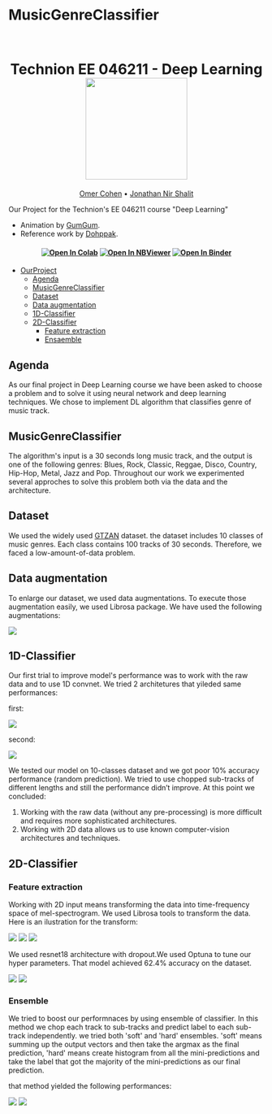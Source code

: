 # MusicGenreClassifier
<h1 align="center">
  <br>
Technion EE 046211 - Deep Learning
  <br>
  <img src="https://raw.githubusercontent.com/taldatech/ee046211-deep-learning/main/assets/nn_gumgum.gif" height="200">
</h1>
  <p align="center">
    <a href="https://taldatech.github.io">Omer Cohen</a> •
    <a href="https://github.com/royg27">Jonathan Nir Shalit</a>
  </p>

Our Project for the Technion's EE 046211 course "Deep Learning"
* Animation by <a href="https://medium.com/@gumgumadvertisingblog">GumGum</a>.
* Reference work by <a href="https://github.com/Dohppak/Music_Genre_Classification_Pytorch">Dohppak</a>.
<h4 align="center">
    <a href="https://colab.research.google.com/github/taldatech/ee046211-deep-learning"><img src="https://colab.research.google.com/assets/colab-badge.svg" alt="Open In Colab"/></a>
    <a href="https://nbviewer.jupyter.org/github/taldatech/ee046211-deep-learning/tree/main/"><img src="https://jupyter.org/assets/main-logo.svg" alt="Open In NBViewer"/></a>
    <a href="https://mybinder.org/v2/gh/taldatech/ee046211-deep-learning/main"><img src="https://mybinder.org/badge_logo.svg" alt="Open In Binder"/></a>

</h4>


- [OurProject](#OurProject)
  * [Agenda](#agenda)
  * [MusicGenreClassifier](#MusicGenreClassifier)
  * [Dataset](#Dataset)
  * [Data augmentation](#installation-instructions)
  * [1D-Classifier](#installation-instructions)
  * [2D-Classifier](#installation-instructions)
    + [Feature extraction](#Feature-extraction)
    + [Ensaemble](#Ensemble)







## Agenda
As our final project in Deep Learning course we have been asked to choose a problem and to solve it using neural network and deep learning techniques. We chose to implement DL algorithm that classifies genre of music track.

## MusicGenreClassifier
 The algorithm's input is a 30 seconds long music track, and the output is one of the following genres: Blues, Rock, Classic, Reggae, Disco, Country, Hip-Hop, Metal, Jazz and Pop. Throughout our work we experimented several approches to solve this problem both via the data and the architecture.

## Dataset
We used the widely used [GTZAN](http://marsyas.info/downloads/datasets.html) dataset. the dataset includes 10 classes of music genres. Each class contains 100 tracks of 30 seconds. Therefore, we faced a low-amount-of-data problem.


## Data augmentation
To enlarge our dataset, we used data augmentations. To execute those augmentation easily, we used Librosa package.
We have used the following augmentations:

<img src="/img/data_aug.png">


## 1D-Classifier
Our first trial  to improve model's performance was to work with the raw data and to use 1D convnet. We tried 2 architetures that yileded same performances:

first:

<img src="/img/1dconvnetver1.png">

second:

<img src="/img/1dconvnetver2.png">

We tested our model on 10-classes dataset and we got poor 10% accuracy performance (random prediction). We tried to use chopped sub-tracks of different lengths and still the performance didn’t improve.
At this point we concluded:
1.	Working with the raw data (without any pre-processing) is more difficult and requires more sophisticated architectures. 
2.	Working with 2D data allows us to use known computer-vision architectures  and techniques.

## 2D-Classifier
### Feature extraction
Working with 2D input means transforming the data into time-frequency space of mel-spectrogram. We used Librosa tools to transform the data. Here is an ilustration for the transform:

<img src="/img/original_track.png">

<img src="/img/original_track_db.png">

<img src="/img/mel.png">



We used resnet18 architecture with dropout.We used Optuna to tune our hyper parameters. That model achieved 62.4% accuracy on the dataset.

<img src="/img/model10_graph.png">

<img src="/img/model10_conv_mat.png">


### Ensemble
We tried to boost our performnaces by using ensemble of classifier. In this method we chop each track to sub-tracks and predict label to each sub-track independently.
we tried both 'soft' and 'hard' ensembles. 'soft' means summing up the output vectors and then take the argmax as the final prediction, 'hard' means create histogram from all the mini-predictions and take the label that got the majority of the mini-predictions as our final prediction.

that method yielded the following performances:

<img src="/img/ensemble_10.png">

<img src="/img/ensemble_8.png">



